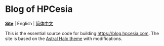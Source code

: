 # Blog of HPCesia

[**Site**](https://blog.hpcesia.com/) | English | [简体中文](./README.zh-CN.md)

This is the essential source code for building https://blog.hpcesia.com. The site is based on the [Astral Halo theme](https://codeberg.org/HPCesia/AstralHalo) with modifications.
